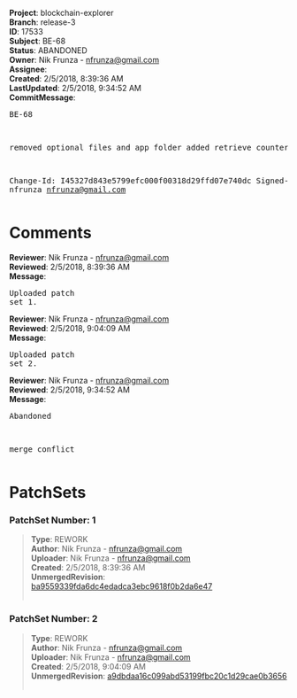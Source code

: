 <strong>Project</strong>: blockchain-explorer<br><strong>Branch</strong>: release-3<br><strong>ID</strong>: 17533<br><strong>Subject</strong>: BE-68<br><strong>Status</strong>: ABANDONED<br><strong>Owner</strong>: Nik Frunza - nfrunza@gmail.com<br><strong>Assignee</strong>:<br><strong>Created</strong>: 2/5/2018, 8:39:36 AM<br><strong>LastUpdated</strong>: 2/5/2018, 9:34:52 AM<br><strong>CommitMessage</strong>:<br><pre>BE-68

removed optional files and app folder
added retrieve counters

Change-Id: I45327d843e5799efc000f00318d29ffd07e740dc
Signed-off-by: nfrunza <nfrunza@gmail.com>
</pre><h1>Comments</h1><strong>Reviewer</strong>: Nik Frunza - nfrunza@gmail.com<br><strong>Reviewed</strong>: 2/5/2018, 8:39:36 AM<br><strong>Message</strong>: <pre>Uploaded patch set 1.</pre><strong>Reviewer</strong>: Nik Frunza - nfrunza@gmail.com<br><strong>Reviewed</strong>: 2/5/2018, 9:04:09 AM<br><strong>Message</strong>: <pre>Uploaded patch set 2.</pre><strong>Reviewer</strong>: Nik Frunza - nfrunza@gmail.com<br><strong>Reviewed</strong>: 2/5/2018, 9:34:52 AM<br><strong>Message</strong>: <pre>Abandoned

merge conflict</pre><h1>PatchSets</h1><h3>PatchSet Number: 1</h3><blockquote><strong>Type</strong>: REWORK<br><strong>Author</strong>: Nik Frunza - nfrunza@gmail.com<br><strong>Uploader</strong>: Nik Frunza - nfrunza@gmail.com<br><strong>Created</strong>: 2/5/2018, 8:39:36 AM<br><strong>UnmergedRevision</strong>: [ba9559339fda6dc4edadca3ebc9618f0b2da6e47](https://github.com/hyperledger-gerrit-archive/blockchain-explorer/commit/ba9559339fda6dc4edadca3ebc9618f0b2da6e47)<br><br></blockquote><h3>PatchSet Number: 2</h3><blockquote><strong>Type</strong>: REWORK<br><strong>Author</strong>: Nik Frunza - nfrunza@gmail.com<br><strong>Uploader</strong>: Nik Frunza - nfrunza@gmail.com<br><strong>Created</strong>: 2/5/2018, 9:04:09 AM<br><strong>UnmergedRevision</strong>: [a9dbdaa16c099abd53199fbc20c1d29cae0b3656](https://github.com/hyperledger-gerrit-archive/blockchain-explorer/commit/a9dbdaa16c099abd53199fbc20c1d29cae0b3656)<br><br></blockquote>